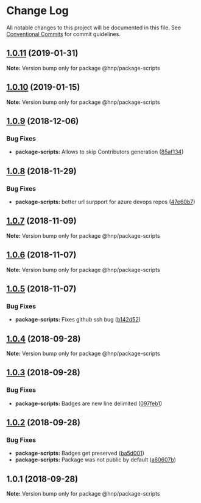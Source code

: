 # Change Log

All notable changes to this project will be documented in this file.
See [Conventional Commits](https://conventionalcommits.org) for commit guidelines.

## [1.0.11](https://github.com/MechanicalHuman/hnp-utilities/compare/@hnp/package-scripts@1.0.10...@hnp/package-scripts@1.0.11) (2019-01-31)

**Note:** Version bump only for package @hnp/package-scripts

## [1.0.10](https://github.com/MechanicalHuman/hnp-utilities/compare/@hnp/package-scripts@1.0.9...@hnp/package-scripts@1.0.10) (2019-01-15)

**Note:** Version bump only for package @hnp/package-scripts

## [1.0.9](https://github.com/MechanicalHuman/hnp-utilities/compare/@hnp/package-scripts@1.0.8...@hnp/package-scripts@1.0.9) (2018-12-06)

### Bug Fixes

-   **package-scripts:** Allows to skip Contributors generation ([85af134](https://github.com/MechanicalHuman/hnp-utilities/commit/85af134))

## [1.0.8](https://github.com/MechanicalHuman/hnp-utilities/compare/@hnp/package-scripts@1.0.7...@hnp/package-scripts@1.0.8) (2018-11-29)

### Bug Fixes

-   **package-scripts:** better url surpport for azure devops repos ([47e60b7](https://github.com/MechanicalHuman/hnp-utilities/commit/47e60b7))

## [1.0.7](https://github.com/MechanicalHuman/hnp-utilities/compare/@hnp/package-scripts@1.0.6...@hnp/package-scripts@1.0.7) (2018-11-09)

**Note:** Version bump only for package @hnp/package-scripts

## [1.0.6](https://github.com/MechanicalHuman/hnp-utilities/compare/@hnp/package-scripts@1.0.5...@hnp/package-scripts@1.0.6) (2018-11-07)

**Note:** Version bump only for package @hnp/package-scripts

## [1.0.5](https://github.com/MechanicalHuman/hnp-utilities/compare/@hnp/package-scripts@1.0.4...@hnp/package-scripts@1.0.5) (2018-11-07)

### Bug Fixes

-   **package-scripts:** Fixes github ssh bug ([b142d52](https://github.com/MechanicalHuman/hnp-utilities/commit/b142d52))

<a name="1.0.4"></a>

## [1.0.4](https://github.com/MechanicalHuman/hnp-utilities/compare/@hnp/package-scripts@1.0.3...@hnp/package-scripts@1.0.4) (2018-09-28)

**Note:** Version bump only for package @hnp/package-scripts

<a name="1.0.3"></a>

## [1.0.3](https://github.com/MechanicalHuman/hnp-utilities/compare/@hnp/package-scripts@1.0.2...@hnp/package-scripts@1.0.3) (2018-09-28)

### Bug Fixes

-   **package-scripts:** Badges are new line delimited ([097feb1](https://github.com/MechanicalHuman/hnp-utilities/commit/097feb1))

<a name="1.0.2"></a>

## [1.0.2](https://github.com/MechanicalHuman/hnp-utilities/compare/@hnp/package-scripts@1.0.1...@hnp/package-scripts@1.0.2) (2018-09-28)

### Bug Fixes

-   **package-scripts:** Badges get preserved ([ba5d001](https://github.com/MechanicalHuman/hnp-utilities/commit/ba5d001))
-   **package-scripts:** Package was not public by default ([a60607b](https://github.com/MechanicalHuman/hnp-utilities/commit/a60607b))

<a name="1.0.1"></a>

## 1.0.1 (2018-09-28)

**Note:** Version bump only for package @hnp/package-scripts
